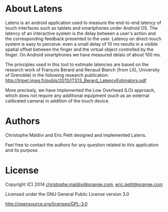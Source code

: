 About Latens
======

Latens is an android application used to measure the end-to-end latency of touch interfaces such as tablets and smartphones under Android OS. The latency of an interactive system is the delay between a user's action and the corresponding feedback presented to the user. Latency on direct-touch system is easy to perceive: even a small delay of 10 ms results in a visible spatial offset between the finger and the virtual object controlled by the finger. On Android smartphones we have measured delais of about 100 ms.

The principles used in this tool to estimate latencies are based on the research work of François Bérard and Renaud Blanch (from LIG, University of Grenoble) in the following research publication: http://tripet.imag.fr/publs/2013/ITS13_Berard_LatencyEstimators.pdf

More precisely, we have implemented the Low Overhead (LO) approach, which does not require any additional equipment (such as an external calibrated camera) in addition of the touch device. 


Authors
=======

Christophe Maldivi and Eric Petit designed and implemented Latens.

Feel free to contact the authors for any question related to this application and its purpose.

License
=======
Copyright (C) 2014 christophe.maldivi@orange.com, eric.petit@orange.com

Licensed under the GNU General Public License version 3.0

http://opensource.org/licenses/GPL-3.0


